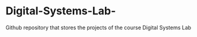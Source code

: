 # Digital-Systems-Lab-
Github repository that stores the projects of the course Digital Systems Lab
